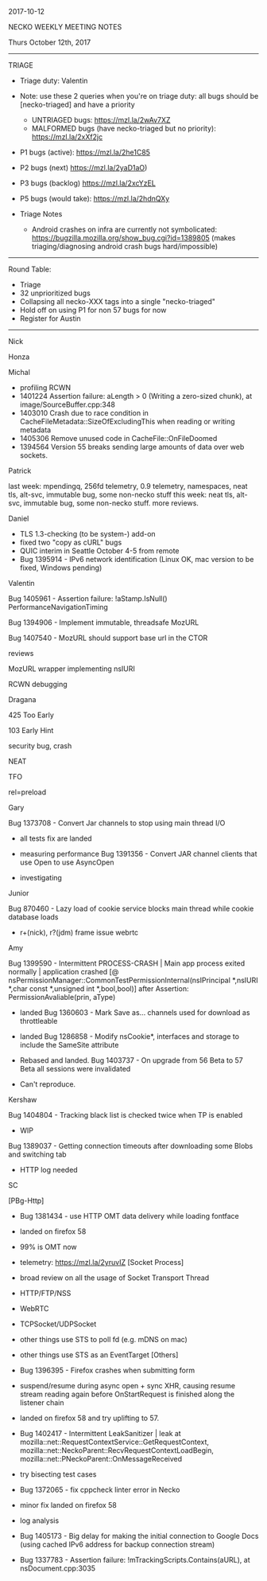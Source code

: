 2017-10-12

NECKO WEEKLY MEETING NOTES

Thurs October 12th, 2017

-----------------------------------------------
TRIAGE

- Triage duty: Valentin
- Note: use these 2 queries when you're on triage duty: all bugs should be [necko-triaged] and have a priority
  - UNTRIAGED bugs: https://mzl.la/2wAv7XZ
  - MALFORMED bugs (have necko-triaged but no priority): https://mzl.la/2xXf2jc

- P1 bugs (active):  https://mzl.la/2he1C85
- P2 bugs (next)       https://mzl.la/2yaD1aO)
- P3 bugs  (backlog) https://mzl.la/2xcYzEL
- P5 bugs (would take): https://mzl.la/2hdnQXy

- Triage Notes
    - Android crashes on infra are currently not symbolicated: https://bugzilla.mozilla.org/show_bug.cgi?id=1389805 (makes triaging/diagnosing android crash bugs hard/impossible)

----------------------------------------------
Round Table:

* Triage
* 32 unprioritized bugs
* Collapsing all necko-XXX tags into a single "necko-triaged"
* Hold off on using P1 for non 57  bugs for now
* Register for Austin

----------------------------------------------

Nick

Honza

Michal

 - profiling RCWN
 - 1401224 Assertion failure: aLength > 0 (Writing a zero-sized chunk), at image/SourceBuffer.cpp:348
 - 1403010 Crash due to race condition in CacheFileMetadata::SizeOfExcludingThis when reading or writing metadata
 - 1405306 Remove unused code in CacheFile::OnFileDoomed
 - 1394564 Version 55 breaks sending large amounts of data over web sockets.

Patrick

  last week: mpendingq, 256fd telemetry, 0.9 telemetry, namespaces, neat tls, alt-svc, immutable bug, some non-necko stuff
  this week: neat tls, alt-svc, immutable bug, some non-necko stuff. more reviews.

Daniel

 - TLS 1.3-checking (to be system-) add-on
 - fixed two "copy as cURL" bugs
 - QUIC interim in Seattle October 4-5 from remote
 - Bug 1395914 - IPv6 network identification (Linux OK, mac version to be fixed, Windows pending)

Valentin

Bug 1405961 - Assertion failure: !aStamp.IsNull() PerformanceNavigationTiming

Bug 1394906 - Implement immutable, threadsafe MozURL

Bug 1407540 - MozURL should support base url in the CTOR

reviews

MozURL wrapper implementing nsIURI

RCWN debugging

Dragana

425 Too Early

103 Early Hint

security bug, crash

NEAT

TFO

rel=preload

Gary

Bug 1373708 - Convert Jar channels to stop using main thread I/O

- all tests fix are landed
- measuring performance
Bug 1391356 - Convert JAR channel clients that use Open to use AsyncOpen

- investigating

Junior

Bug 870460 - Lazy load of cookie service blocks main thread while cookie database loads

 - r+(nick), r?(jdm)
frame issue webrtc

Amy

Bug 1399590 - Intermittent PROCESS-CRASH | Main app process exited normally | application crashed [@ nsPermissionManager::CommonTestPermissionInternal(nsIPrincipal *,nsIURI *,char const *,unsigned int *,bool,bool)] after Assertion: PermissionAvaliable(prin, aType)

* landed
Bug 1360603 - Mark Save as... channels used for download as throttleable

* landed
Bug 1286858 - Modify nsCookie*, interfaces and storage to include the SameSite attribute

* Rebased and landed.
Bug 1403737 - On upgrade from 56 Beta to 57 Beta all sessions were invalidated

* Can't reproduce.

Kershaw

Bug 1404804 - Tracking black list is checked twice when TP is enabled

 - WIP

Bug 1389037 - Getting connection timeouts after downloading some Blobs and switching tab

 - HTTP log needed

SC

[PBg-Http]

 - Bug 1381434 - use HTTP OMT data delivery while loading fontface
  - landed on firefox 58
   - 99% is OMT now
   - telemetry: https://mzl.la/2yruvIZ
[Socket Process]

 - broad review on all the usage of Socket Transport Thread
  - HTTP/FTP/NSS
  - WebRTC
  - TCPSocket/UDPSocket
  - other things use STS to poll fd (e.g. mDNS on mac)
  - other things use STS as an EventTarget
[Others]

 - Bug 1396395 - Firefox crashes when submitting form
  - suspend/resume during async open + sync XHR, causing resume stream reading again before OnStartRequest is finished along the listener chain
  - landed on firefox 58 and try uplifting to 57.
 - Bug 1402417 - Intermittent LeakSanitizer | leak at mozilla::net::RequestContextService::GetRequestContext, mozilla::net::NeckoParent::RecvRequestContextLoadBegin, mozilla::net::PNeckoParent::OnMessageReceived
  - try bisecting test cases
 - Bug 1372065 - fix cppcheck linter error in Necko
  - minor fix landed on firefox 58
 - log analysis
  - Bug 1405173 - Big delay for making the initial connection to Google Docs (using cached IPv6 address for backup connection stream)
  - Bug 1337783 - Assertion failure: !mTrackingScripts.Contains(aURL), at nsDocument.cpp:3035
